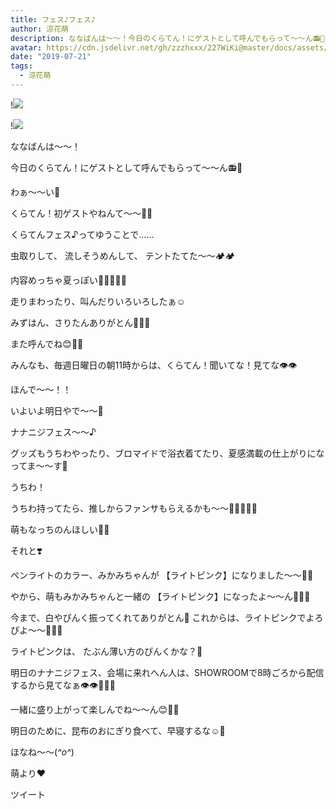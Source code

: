 ```yaml
---
title: フェス♪フェス♪
author: 涼花萌
description: ななばんは〜〜！今日のくらてん！にゲストとして呼んでもらって〜〜ん📻💓わぁ〜〜い🤗くらてん！初ゲストやねんて〜〜🤗🤗くらてんフェス♪ってゆうことで……...
avatar: https://cdn.jsdelivr.net/gh/zzzhxxx/227WiKi@master/docs/assets/photo/avatar/moe.jpg
date: "2019-07-21"
tags:
  - 涼花萌
---
```


!![](https://cdn.jsdelivr.net/gh/zzzhxxx/227WiKi-image@master/blog-image/moe-2019-07-21_1.jpg)

!![](https://cdn.jsdelivr.net/gh/zzzhxxx/227WiKi-image@master/blog-image/moe-2019-07-21_2.jpg)









ななばんは〜〜！





今日のくらてん！にゲストとして呼んでもらって〜〜ん📻💓






わぁ〜〜い🤗

くらてん！初ゲストやねんて〜〜🤗🤗




くらてんフェス♪ってゆうことで……



虫取りして、
流しそうめんして、
テントたてた〜〜🏕🏕






内容めっちゃ夏っぽい🏄‍♀️🍉🍍🌻






走りまわったり、叫んだりいろいろしたぁ☺️





みずはん、さりたんありがとん🐖💓💓




また呼んでね😊💓💓






みんなも、毎週日曜日の朝11時からは、くらてん！聞いてな！見てな👁👁













ほんで〜〜！！




いよいよ明日やで〜〜🤗

ナナニジフェス〜〜♪



グッズもうちわやったり、ブロマイドで浴衣着てたり、夏感満載の仕上がりになってま〜〜す🌻







うちわ！




うちわ持ってたら、推しからファンサもらえるかも〜〜🧚🏻‍♀️💓💓






萌もなっちのんほしい💓💓











それと❣️




ペンライトのカラー、みかみちゃんが
【ライトピンク】になりました〜〜🐥💓


やから、萌もみかみちゃんと一緒の
【ライトピンク】になったよ〜〜ん🐥💓💓



今まで、白やぴんく振ってくれてありがとん🐖
これからは、ライトピンクでよろぴよ〜〜🐥💓💓




ライトピンクは、
たぶん薄い方のぴんくかな？🤔










明日のナナニジフェス、会場に来れへん人は、SHOWROOMで8時ごろから配信するから見てなぁ👁👁💓💓💓





一緒に盛り上がって楽しんでね〜〜ん😊💓💓









明日のために、昆布のおにぎり食べて、早寝するな☺️🍙






ほなね〜〜(*^o^*)



萌より❤︎


ツイート



